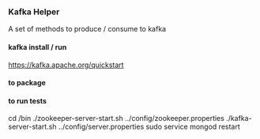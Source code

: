### Kafka Helper 
A set of methods to produce / consume to kafka 

#### kafka install / run 
https://kafka.apache.org/quickstart

#### to package 


#### to run tests 
cd <kakfadir>/bin 
./zookeeper-server-start.sh ../config/zookeeper.properties
./kafka-server-start.sh ../config/server.properties
sudo service mongod restart 
